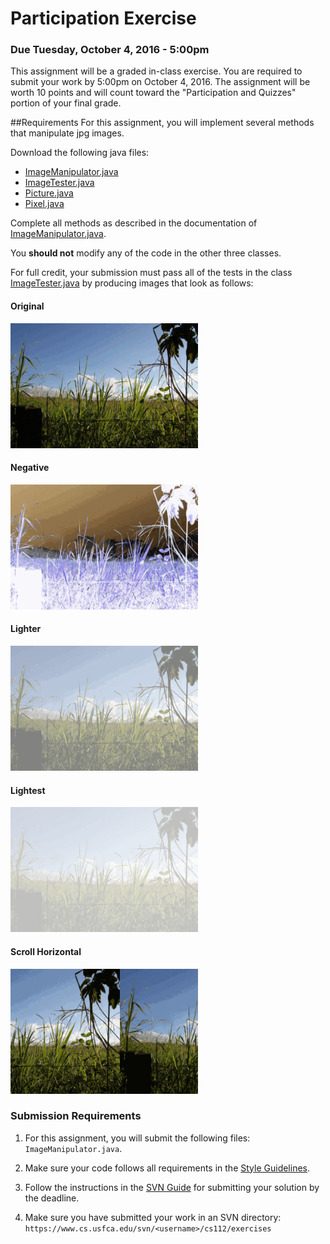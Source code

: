 Participation Exercise
======================

### Due Tuesday, October 4, 2016 - 5:00pm

This assignment will be a graded in-class exercise. You are required to submit your work by 5:00pm on October 4, 2016. The assignment will be worth 10 points and will count toward the "Participation and Quizzes" portion of your final grade.

##Requirements
For this assignment, you will implement several methods that manipulate jpg images. 

Download the following java files: 

- [ImageManipulator.java](exercise10_4/ImageManipulator.java)
- [ImageTester.java](exercise10_4/ImageTester.java)
- [Picture.java](exercise10_4/Picture.java)
- [Pixel.java](exercise10_4/Pixel.java)

Complete all methods as described in the documentation of [ImageManipulator.java](exercise10_4/ImageManipulator.java). 

You **should not** modify any of the code in the other three classes.

For full credit, your submission must pass all of the tests in the class [ImageTester.java](exercise10_4/ImageTester.java) by producing images that look as follows:

#### Original
<img src="exercise10_4/examples/original.jpg" width="300"/>

#### Negative
<img src="exercise10_4/examples/negative.jpg" width="300"/>

#### Lighter
<img src="exercise10_4/examples/lighter.jpg" width="300"/>

#### Lightest
<img src="exercise10_4/examples/lightest.jpg" width="300"/>

#### Scroll Horizontal
<img src="exercise10_4/examples/scrollhorizontal.jpg" width="300"/>




### Submission Requirements

1. For this assignment, you will submit the following files: `ImageManipulator.java`. 

2. Make sure your code follows all requirements in the [Style Guidelines](https://github.com/CS112-F16/notes/blob/master/style.md).

3. Follow the instructions in the [SVN Guide](https://github.com/CS112-F16/notes/blob/master/svn_guide.md) for submitting your solution by the deadline.

4. Make sure you have submitted your work in an SVN directory: `https://www.cs.usfca.edu/svn/<username>/cs112/exercises`

